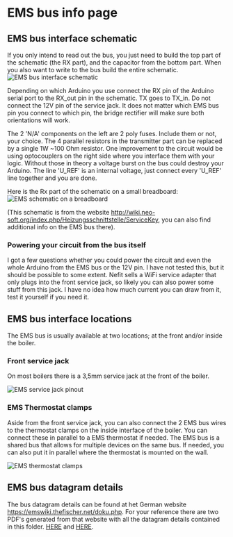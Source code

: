 # EMS bus info page

## EMS bus interface schematic
If you only intend to read out the bus, you just need to build the top part of the schematic (the RX part), and the capacitor from the bottom part.
When you also want to write to the bus build the entire schematic.
![EMS bus interface schematic](http://www.mikrocontroller.net/attachment/95287/EMS_Interface.png)

Depending on which Arduino you use connect the RX pin of the Arduino serial port to the RX_out pin in the schematic.
TX goes to TX_in. Do not connect the 12V pin of the service jack.
It does not matter which EMS bus pin you connect to which pin, the bridge rectifier will make sure both orientations will work.

The 2 'N/A' components on the left are 2 poly fuses. Include them or not, your choice.
The 4 parallel resistors in the transmitter part can be replaced by a single 1W ~100 Ohm resistor. 
One improvement to the circuit would be using optocouplers on the right side where you interface them with your logic.
Without those in theory a voltage burst on the bus could destroy your Arduino.
The line 'U_REF' is an internal voltage, just connect every 'U_REF' line together and you are done.

Here is the Rx part of the schematic on a small breadboard:
![EMS schematic on a breadboard](https://github.com/bbqkees/Nefit-Buderus-EMS-bus-Arduino-Domoticz/blob/master/Documentation/EMS-schematic.JPG?raw=true)

(This schematic is from the website http://wiki.neo-soft.org/index.php/Heizungsschnittstelle/ServiceKey, you can also find additional info on the EMS bus there).

### Powering your circuit from the bus itself
I got a few questions whether you could power the circuit and even the whole Arduino from the EMS bus or the 12V pin.
I have not tested this, but it should be possible to some extent.
Nefit sells a WiFi service adapter that only plugs into the front service jack, so likely you can also power some stuff from this jack.
I have no idea how much current you can draw from it, test it yourself if you need it.

## EMS bus interface locations
The EMS bus is usually available at two locations; at the front and/or inside the boiler.

### Front service jack
On most boilers there is a 3,5mm service jack at the front of the boiler.

![EMS service jack pinout](https://github.com/bbqkees/Nefit-Buderus-EMS-bus-Arduino-Domoticz/blob/master/Documentation/EMS-bus-jack-pinout.JPG?raw=true)

### EMS Thermostat clamps
Aside from the front service jack, you can also connect the 2 EMS bus wires to the thermostat clamps on the inside interface of the boiler. You can connect these in parallel to a EMS thermostat if needed. The EMS bus is a shared bus that allows for multiple devices on the same bus. If needed, you can also put it in parallel where the thermostat is mounted on the wall. 

![EMS thermostat clamps](https://github.com/bbqkees/Nefit-Buderus-EMS-bus-Arduino-Domoticz/blob/master/Documentation/ems-bus-on-boiler.JPG)

## EMS bus datagram details
The bus datagram details can be found at het German website https://emswiki.thefischer.net/doku.php.
For your reference there are two PDF's generated from that website with all the datagram details contained in this folder.
[HERE](https://github.com/bbqkees/Nefit-Buderus-EMS-bus-Arduino-Domoticz/blob/master/Documentation/telegrammaufbau.pdf) and [HERE](https://github.com/bbqkees/Nefit-Buderus-EMS-bus-Arduino-Domoticz/blob/master/Documentation/telegramme.pdf).


